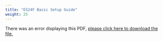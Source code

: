 ```yaml
---
title: "ES24F Basic Setup Guide"
weight: 25
---
```


<object data="https://www.truenas.com/docs/files/ES24FBSG1.1.pdf" type="application/pdf" width="95%" height="1000">
  There was an error displaying this PDF, <a href="https://www.truenas.com/docs/files/ES24FBSG1.1.pdf">please click here to download the file.</a>
</object>
